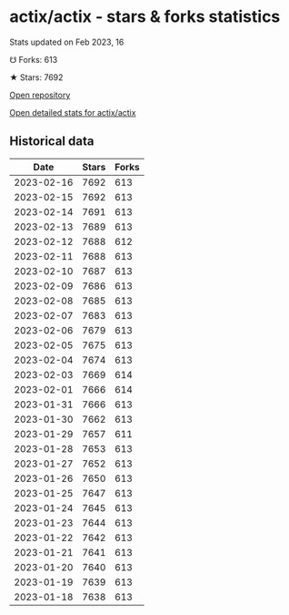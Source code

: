 # actix/actix - stars & forks statistics

Stats updated on Feb 2023, 16

☋ Forks: 613

★ Stars: 7692

[Open repository](https://github.com/actix/actix)

[Open detailed stats for actix/actix](https://reviewgithub.com/rep/actix/actix)

## Historical data
| Date | Stars | Forks |
|------|-------|-------|
| 2023-02-16 | 7692 | 613 | 
| 2023-02-15 | 7692 | 613 | 
| 2023-02-14 | 7691 | 613 | 
| 2023-02-13 | 7689 | 613 | 
| 2023-02-12 | 7688 | 612 | 
| 2023-02-11 | 7688 | 613 | 
| 2023-02-10 | 7687 | 613 | 
| 2023-02-09 | 7686 | 613 | 
| 2023-02-08 | 7685 | 613 | 
| 2023-02-07 | 7683 | 613 | 
| 2023-02-06 | 7679 | 613 | 
| 2023-02-05 | 7675 | 613 | 
| 2023-02-04 | 7674 | 613 | 
| 2023-02-03 | 7669 | 614 | 
| 2023-02-01 | 7666 | 614 | 
| 2023-01-31 | 7666 | 613 | 
| 2023-01-30 | 7662 | 613 | 
| 2023-01-29 | 7657 | 611 | 
| 2023-01-28 | 7653 | 613 | 
| 2023-01-27 | 7652 | 613 | 
| 2023-01-26 | 7650 | 613 | 
| 2023-01-25 | 7647 | 613 | 
| 2023-01-24 | 7645 | 613 | 
| 2023-01-23 | 7644 | 613 | 
| 2023-01-22 | 7642 | 613 | 
| 2023-01-21 | 7641 | 613 | 
| 2023-01-20 | 7640 | 613 | 
| 2023-01-19 | 7639 | 613 | 
| 2023-01-18 | 7638 | 613 | 

